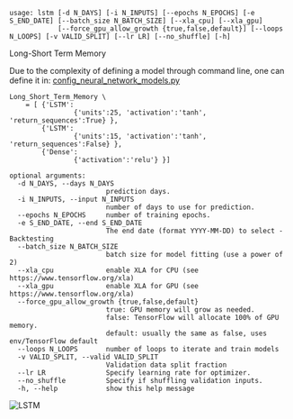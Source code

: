 ```
usage: lstm [-d N_DAYS] [-i N_INPUTS] [--epochs N_EPOCHS] [-e S_END_DATE] [--batch_size N_BATCH_SIZE] [--xla_cpu] [--xla_gpu]
            [--force_gpu_allow_growth {true,false,default}] [--loops N_LOOPS] [-v VALID_SPLIT] [--lr LR] [--no_shuffle] [-h]
```

Long-Short Term Memory

Due to the complexity of defining a model through command line, one can define it in: [config_neural_network_models.py](/config_neural_network_models.py)
```
Long_Short_Term_Memory \
    = [ {'LSTM':
                {'units':25, 'activation':'tanh', 'return_sequences':True} },
        {'LSTM':
                {'units':15, 'activation':'tanh', 'return_sequences':False} },
        {'Dense':
                {'activation':'relu'} }]
```

```
optional arguments:
  -d N_DAYS, --days N_DAYS
                        prediction days.
  -i N_INPUTS, --input N_INPUTS
                        number of days to use for prediction.
  --epochs N_EPOCHS     number of training epochs.
  -e S_END_DATE, --end S_END_DATE
                        The end date (format YYYY-MM-DD) to select - Backtesting
  --batch_size N_BATCH_SIZE
                        batch size for model fitting (use a power of 2)
  --xla_cpu             enable XLA for CPU (see https://www.tensorflow.org/xla)
  --xla_gpu             enable XLA for GPU (see https://www.tensorflow.org/xla)
  --force_gpu_allow_growth {true,false,default}
                        true: GPU memory will grow as needed.
                        false: TensorFlow will allocate 100% of GPU memory.
                        default: usually the same as false, uses env/TensorFlow default
  --loops N_LOOPS       number of loops to iterate and train models
  -v VALID_SPLIT, --valid VALID_SPLIT
                        Validation data split fraction
  --lr LR               Specify learning rate for optimizer.
  --no_shuffle          Specify if shuffling validation inputs.
  -h, --help            show this help message
```
![LSTM](https://user-images.githubusercontent.com/18151143/154814043-79fc59f2-635b-4264-8f74-215bb2621201.png)



